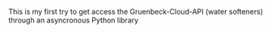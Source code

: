 This is my first try to get access the Gruenbeck-Cloud-API (water softeners) through an asyncronous Python library
